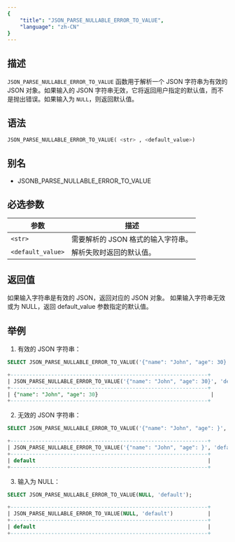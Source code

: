```yaml
---
{
    "title": "JSON_PARSE_NULLABLE_ERROR_TO_VALUE",
    "language": "zh-CN"
}
---
```


## 描述

`JSON_PARSE_NULLABLE_ERROR_TO_VALUE` 函数用于解析一个 JSON 字符串为有效的 JSON 对象。如果输入的 JSON 字符串无效，它将返回用户指定的默认值，而不是抛出错误。如果输入为 `NULL`，则返回默认值。

## 语法

```sql
JSON_PARSE_NULLABLE_ERROR_TO_VALUE( <str> , <default_value>)
```
## 别名

- JSONB_PARSE_NULLABLE_ERROR_TO_VALUE

## 必选参数

| 参数 | 描述 |
|------|------|
| `<str>` | 需要解析的 JSON 格式的输入字符串。 |
| `<default_value>` | 解析失败时返回的默认值。 |

## 返回值
如果输入字符串是有效的 JSON，返回对应的 JSON 对象。
如果输入字符串无效或为 NULL，返回 default_value 参数指定的默认值。

## 举例
1. 有效的 JSON 字符串：
```sql
SELECT JSON_PARSE_NULLABLE_ERROR_TO_VALUE('{"name": "John", "age": 30}', 'default');


```
```sql
+---------------------------------------------------------------+
| JSON_PARSE_NULLABLE_ERROR_TO_VALUE('{"name": "John", "age": 30}', 'default') |
+---------------------------------------------------------------+
| {"name": "John", "age": 30}                                    |
+---------------------------------------------------------------+


```
2. 无效的 JSON 字符串：
```sql
SELECT JSON_PARSE_NULLABLE_ERROR_TO_VALUE('{"name": "John", "age": }', 'default');


```
```sql
+---------------------------------------------------------------+
| JSON_PARSE_NULLABLE_ERROR_TO_VALUE('{"name": "John", "age": }', 'default') |
+---------------------------------------------------------------+
| default                                                       |
+---------------------------------------------------------------+

```
3. 输入为 NULL：
```sql
SELECT JSON_PARSE_NULLABLE_ERROR_TO_VALUE(NULL, 'default');


```
```sql
+---------------------------------------------------------------+
| JSON_PARSE_NULLABLE_ERROR_TO_VALUE(NULL, 'default')           |
+---------------------------------------------------------------+
| default                                                       |
+---------------------------------------------------------------+

```
